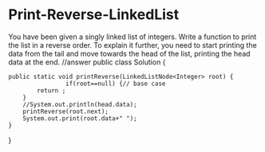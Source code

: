 # Print-Reverse-LinkedList
You have been given a singly linked list of integers. Write a function to print the list in a reverse order. To explain it further, you need to start printing the data from the tail and move towards the head of the list, printing the head data at the end.
//answer
public class Solution {

	public static void printReverse(LinkedListNode<Integer> root) {
					if(root==null) {// base case
			return ;
		}
		//System.out.println(head.data);
		printReverse(root.next);
		System.out.print(root.data+" ");
	}

}
